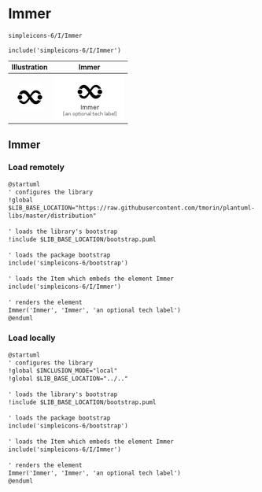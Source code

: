 # Immer


```text
simpleicons-6/I/Immer
```

```text
include('simpleicons-6/I/Immer')
```



| Illustration | Immer |
| :---: | :---: |
| ![illustration for Illustration](../../simpleicons-6/I/Immer.png) | ![illustration for Immer](../../simpleicons-6/I/Immer.Local.png) |




## Immer

### Load remotely
```plantuml
@startuml
' configures the library
!global $LIB_BASE_LOCATION="https://raw.githubusercontent.com/tmorin/plantuml-libs/master/distribution"

' loads the library's bootstrap
!include $LIB_BASE_LOCATION/bootstrap.puml

' loads the package bootstrap
include('simpleicons-6/bootstrap')

' loads the Item which embeds the element Immer
include('simpleicons-6/I/Immer')

' renders the element
Immer('Immer', 'Immer', 'an optional tech label')
@enduml
```

### Load locally
```plantuml
@startuml
' configures the library
!global $INCLUSION_MODE="local"
!global $LIB_BASE_LOCATION="../.."

' loads the library's bootstrap
!include $LIB_BASE_LOCATION/bootstrap.puml

' loads the package bootstrap
include('simpleicons-6/bootstrap')

' loads the Item which embeds the element Immer
include('simpleicons-6/I/Immer')

' renders the element
Immer('Immer', 'Immer', 'an optional tech label')
@enduml
```

